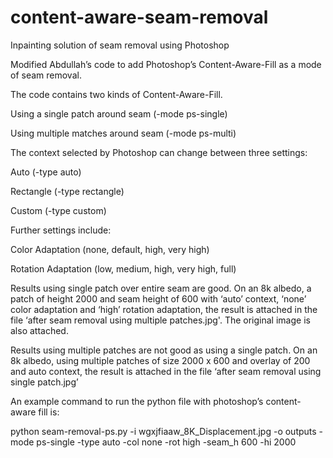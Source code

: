 # content-aware-seam-removal
Inpainting solution of seam removal using Photoshop

Modified Abdullah’s code to add Photoshop’s Content-Aware-Fill as a mode of seam removal.

The code contains two kinds of Content-Aware-Fill. 

Using a single patch around seam (-mode ps-single)

Using multiple matches around seam (-mode ps-multi)

The context selected by Photoshop can change between three settings: 

Auto (-type auto) 

Rectangle (-type rectangle)

Custom (-type custom)

Further settings include:

Color Adaptation (none, default, high, very high)

Rotation Adaptation (low, medium, high, very high, full)

Results using single patch over entire seam are good. On an 8k albedo, a patch of height 2000 and seam height of 600 with ‘auto’ context, ‘none’ color adaptation and ‘high’ rotation adaptation, the result is attached in the file ‘after seam removal using multiple patches.jpg'. The original image is also attached.

Results using multiple patches are not good as using a single patch. On an 8k albedo, using multiple patches of size 2000 x 600 and overlay of 200 and auto context, the result is attached in the file ‘after seam removal using single patch.jpg’

An example command to run the python file with photoshop’s content-aware fill is:

python seam-removal-ps.py -i wgxjfiaaw_8K_Displacement.jpg -o outputs -mode ps-single -type auto -col none -rot high -seam_h 600 -hi 2000
